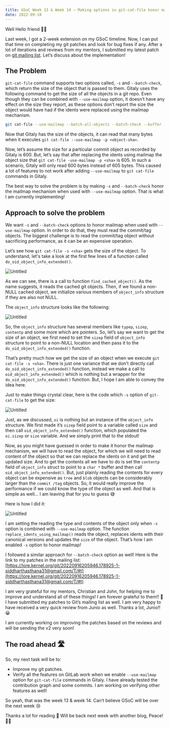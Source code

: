 ```yaml
---
title: GSoC Week 13 & Week 14 — Making options in git-cat-file honor mailmap!
date: 2022-09-18
---
```


Well Hello friend 👋🏻

Last week, I got a 2-week extension on my GSoC timeline. Now, I can put that time on completing my git patches and look for bug fixes if any. After a lot of iterations and reviews from my mentors, I submitted my latest patch on [git mailing list](https://lore.kernel.org/git/). Let’s discuss about the implementation!

## The Problem

`git-cat-file` command supports two options called, `-s` and `--batch-check`, which return the size of the object that is passed to them. Gitaly uses the following command to get the size of all the objects in a git repo. Even though they can be combined with `--use-mailmap` option, it doesn’t have any effect on the size they report, as these options don’t report the size the object would have had if the idents were replaced using the mailmap mechanism. 

```bash
git cat-file --use-mailmap --batch-all-objects --batch-check --buffer --unordered
```

Now that Gitaly has the size of the objects, it can read that many bytes when it executes `git cat-file --use-mailmap -p <object-sha>`.

Now, let’s assume the size for a particular commit object as recorded by Gitaly is 600. But, let’s say that after replacing the idents using mailmap the object size that `git cat-file -use-mailmap -p <sha>` is 605. In such a scenario, Gitaly will only read 600 bytes instead of 605 bytes. This caused a lot of features to not work after adding `--use-mailmap` to `git cat-file` commands in Gitaly. 

The best way to solve the problem is by making `-s` and `--batch-check` honor the mailmap mechanism when used with `--use-mailmap` option. That is what I am currently implementing!

## Approach to solve the problem

We want `-s` and `--batch-check` options to honor mailmap when used with `--use-mailmap` option. In order to do that, they must read the commit/tag objects. The biggest challenge is to read the commit/tag object without sacrificing performance, as it can be an expensive operation.

Let’s see how `git cat-file -s <sha>` gets the size of the object. To understand, let's take a look at the first few lines of a function called `do_oid_object_info_extended()`. 

![Untitled](https://raw.githubusercontent.com/edith007/siddharthasthana.dev/main/source/_posts/Week13%2614/Untitled.png)

As we can see, there is a call to function `find_cached_object()`. As the name suggests, it reads the cached git objects. Then, if we found a non-NULL cached object, we initialize various members of `object_info` structure if they are also not NULL. 

The `object_info` structure looks like the following:

![Untitled](https://raw.githubusercontent.com/edith007/siddharthasthana.dev/main/source/_posts/Week13%2614/Untitled%201.png)

 So, the `object_info` structure has several members like `typep`, `sizep`, `contentp` and some more which are pointers. So, let’s say we want to get the size of an object, we first need to set the `sizep` field of `object_info` structure to point to a non-NULL location and then pass it to the `do_oid_object_info_extended()` function.

That’s pretty much how we get the size of an object when we execute `git cat-file -s <sha>`. There is just one variance that we don’t directly call `do_oid_object_info_extended()` function, instead we make a call to `oid_object_info_extended()` which is nothing but a wrapper for the `do_oid_object_info_extended()` function. But, I hope I am able to convey the idea here.

Just to make things crystal clear, here is the code which `-s` option of `git-cat-file` to get the size:

![Untitled](https://raw.githubusercontent.com/edith007/siddharthasthana.dev/main/source/_posts/Week13%2614/Untitled%202.png)

Just, as we discussed, `oi` is nothing but an instance of the `object_info` structure. We first made it’s `sizep` field point to a variable called `size` and then call `oid_object_info_extended()` function, which populated the `oi.sizep` or `size` variable. And we simply print that to the stdout!

Now, as you might have guessed in order to make it honor the mailmap mechanism, we will have to read the object, for which we will need to read content of the object so that we can replace the idents on it and get the updated size. And to get the contents all we have to do is set the `contentp` field of `object_info` struct to point to a `char *` buffer and then call `oid_object_info_extended()`. But, just plainly reading the contents for every object can be expensive as `tree` and `blob` objects can be considerably larger than the `commit /tag` objects. So, it would really improve the performance if we could know the type of the object as well. And that is simple as well… I am leaving that for you to guess 😅

Here is how I did it:

![Untitled](https://raw.githubusercontent.com/edith007/siddharthasthana.dev/main/source/_posts/Week13%2614/Untitled%203.png)

I am setting the reading the type and contents of the object only when `-s` option is combined with `--use-mailmap` option. The function `replace_idents_using_mailmap()` reads the object, replaces idents with their canonical versions and updates the `size` of the object. That’s how I am enabled `-s` option to honor mailmap!

I followed a similar approach for `--batch-check` option as well! Here is the link to my patches in the mailing list: [https://lore.kernel.org/git/20220916205946.178925-1-siddharthasthana31@gmail.com/T/#t](https://lore.kernel.org/git/20220916205946.178925-1-siddharthasthana31@gmail.com/T/#t)

I am very grateful for my mentors, Christian and John, for helping me to improve and understand all of these things! I am forever grateful to them!! 🙇
I have submitted my patches to Git’s mailing list as well. I am very happy to have received a very quick review from Junio as well. Thanks a lot, Junio!! 😀

I am currently working on improving the patches based on the reviews and will be sending the v2 very soon!

## **The road ahead** 🛣️

So, my next task will be to:

- Improve my git patches.
- Verify all the features on GitLab work when we enable `--use-mailmap` option for `git-cat-file` commands in Gitaly. I have already tested the contribution graph and some commits. I am working on verifying other features as well!

So yeah, that was the week 13 & week 14. Can’t believe GSoC will be over the next week 😢

Thanks a lot for reading 🙂 Will be back next week with another blog, Peace! ✌🏻
